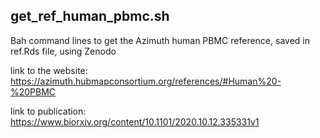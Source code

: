 ## get_ref_human_pbmc.sh
Bah command lines to get the Azimuth human PBMC reference, saved in ref.Rds file, using Zenodo

link to the website: https://azimuth.hubmapconsortium.org/references/#Human%20-%20PBMC

link to publication: https://www.biorxiv.org/content/10.1101/2020.10.12.335331v1

